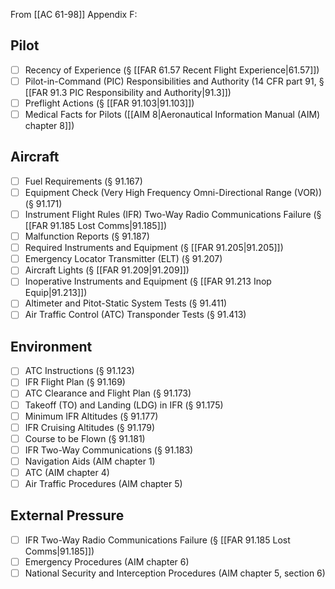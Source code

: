 From [[AC 61-98]] Appendix F:

## Pilot
- [ ] Recency of Experience (§ [[FAR 61.57 Recent Flight Experience|61.57]])
- [ ] Pilot-in-Command (PIC) Responsibilities and Authority (14 CFR part 91, § [[FAR 91.3 PIC Responsibility and Authority|91.3]])
- [ ] Preflight Actions (§ [[FAR 91.103|91.103]])
- [ ] Medical Facts for Pilots ([[AIM 8|Aeronautical Information Manual (AIM) chapter 8]])

## Aircraft
- [ ] Fuel Requirements (§ 91.167)
- [ ] Equipment Check (Very High Frequency Omni-Directional Range (VOR)) (§ 91.171)
- [ ] Instrument Flight Rules (IFR) Two-Way Radio Communications Failure (§ [[FAR 91.185 Lost Comms|91.185]])
- [ ] Malfunction Reports (§ 91.187)
- [ ] Required Instruments and Equipment (§ [[FAR 91.205|91.205]])
- [ ] Emergency Locator Transmitter (ELT) (§ 91.207)
- [ ] Aircraft Lights (§ [[FAR 91.209|91.209]])
- [ ] Inoperative Instruments and Equipment (§ [[FAR 91.213 Inop Equip|91.213]])
- [ ] Altimeter and Pitot-Static System Tests (§ 91.411)
- [ ] Air Traffic Control (ATC) Transponder Tests (§ 91.413)

## Environment
- [ ] ATC Instructions (§ 91.123)
- [ ] IFR Flight Plan (§ 91.169)
- [ ] ATC Clearance and Flight Plan (§ 91.173)
- [ ] Takeoff (TO) and Landing (LDG) in IFR (§ 91.175)
- [ ] Minimum IFR Altitudes (§ 91.177)
- [ ] IFR Cruising Altitudes (§ 91.179)
- [ ] Course to be Flown (§ 91.181)
- [ ] IFR Two-Way Communications (§ 91.183)
- [ ] Navigation Aids (AIM chapter 1)
- [ ] ATC (AIM chapter 4)
- [ ] Air Traffic Procedures (AIM chapter 5)

## External Pressure
- [ ] IFR Two-Way Radio Communications Failure (§ [[FAR 91.185 Lost Comms|91.185]])
- [ ] Emergency Procedures (AIM chapter 6)
- [ ] National Security and Interception Procedures (AIM chapter 5, section 6)